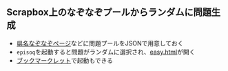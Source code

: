 <h2>Scrapbox上のなぞなぞプールからランダムに問題生成</h2>

<ul>
  <li><a href="https://scrapbox.io/masui/%E7%9C%8C%E5%90%8D%E3%81%AA%E3%81%9E%E3%81%AA%E3%81%9E">県名なぞなぞページ</a>などに問題プールをJSONで用意しておく</li>
  <li><code>episoq</code>を起動すると問題がランダムに選択され、<a href="http://EpisoPass.com/easy.html">easy.html</a>が開く</li>
  <li><a href="">ブックマークレット</a>で起動もできる</li>
</ul>

